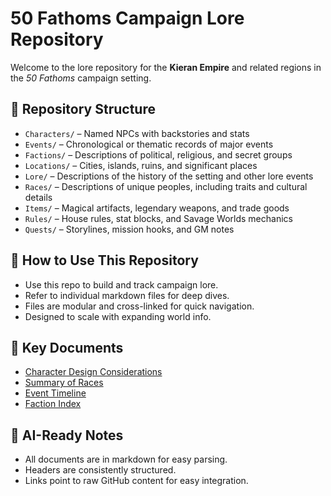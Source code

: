 # 50 Fathoms Campaign Lore Repository

Welcome to the lore repository for the **Kieran Empire** and related regions in the *50 Fathoms* campaign setting.

## 📂 Repository Structure
- `Characters/` – Named NPCs with backstories and stats
- `Events/` – Chronological or thematic records of major events
- `Factions/` – Descriptions of political, religious, and secret groups
- `Locations/` – Cities, islands, ruins, and significant places
- `Lore/` – Descriptions of the history of the setting and other lore events
- `Races/` – Descriptions of unique peoples, including traits and cultural details
- `Items/` – Magical artifacts, legendary weapons, and trade goods
- `Rules/` – House rules, stat blocks, and Savage Worlds mechanics
- `Quests/` – Storylines, mission hooks, and GM notes

## 📘 How to Use This Repository
- Use this repo to build and track campaign lore.
- Refer to individual markdown files for deep dives.
- Files are modular and cross-linked for quick navigation.
- Designed to scale with expanding world info.

## 🔗 Key Documents
- [Character Design Considerations](Characters/Character%20Design%20Considerations.md)
- [Summary of Races](Races/Summary%20of%20Races.md)
- [Event Timeline](Event%20Timeline.md)
- [Faction Index](Factions/Index.md)

## 🤖 AI-Ready Notes
- All documents are in markdown for easy parsing.
- Headers are consistently structured.
- Links point to raw GitHub content for easy integration.
